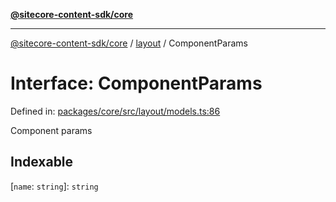 [**@sitecore-content-sdk/core**](../../README.md)

***

[@sitecore-content-sdk/core](../../README.md) / [layout](../README.md) / ComponentParams

# Interface: ComponentParams

Defined in: [packages/core/src/layout/models.ts:86](https://github.com/Sitecore/content-sdk/blob/5647269998b9306151914ae421806dad763f924a/packages/core/src/layout/models.ts#L86)

Component params

## Indexable

\[`name`: `string`\]: `string`
